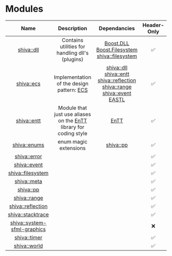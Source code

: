 # Modules

| Name | Description | Dependancies | Header-Only | Plugins | Script | Authors | Contributors |
| :---: | :---: | :---: | :---: | :---: | :---: | :---: | :---: |
| [shiva::dll](shiva-dll.md) | Contains      utilities for handling dll's \(plugins\) | [Boost.DLL](https://github.com/boostorg/dll) [Boost.Filesystem](https://github.com/boostorg/filesystem) [shiva::filesystem](shiva-filesystem.md) |      ✅ |     ❌ |    ❌ | [Milerius](https://github.com/Milerius) | [    Doom](https://github.com/Doom) |
| [shiva::ecs](shiva-ecs.md) | Implementation of the design pattern: [ECS](https://en.wikipedia.org/wiki/Entity–component–system) | [shiva::dll](shiva-dll.md) [shiva::entt](shiva-entt.md) [shiva::reflection](shiva-reflection.md) [shiva::range](shiva-range.md) [shiva::event](shiva-event.md) [EASTL](https://github.com/electronicarts/EASTL) |      ✅ |     ❌ |    ❌ | [Milerius](https://github.com/Milerius) |     [Milerius](https://github.com/Milerius) |
| [shiva::entt](shiva-entt.md) | Module that just use aliases on the [EnTT](https://github.com/skypjack/entt) library for coding style | [EnTT](https://github.com/skypjack/entt) |      ✅ |      ❌ |    ❌ | [Milerius](https://github.com/Milerius) | [    Milerius](https://github.com/Milerius) |
| [shiva::enums](shiva-enums.md) | enum magic extensions | [shiva::pp](shiva-pp.md) |      ✅ |      ❌ |    ❌ |  |  |
| [shiva::error](shiva-error.md) |  |  |      ✅ |      ❌ |    ❌ |  |  |
| [shiva::event](shiva-event.md) |  |  |      ✅ |      ❌ |    ❌ |  |  |
| [shiva::filesystem](shiva-filesystem.md) |  |  |      ✅ |      ❌ |    ❌ |  |  |
| [shiva::meta](shiva-meta.md) |  |  |      ✅ |      ❌ |    ❌ |  |  |
| [shiva::pp](shiva-pp.md) |  |  |      ✅ |      ❌ |    ❌ |  |  |
| [shiva::range](shiva-range.md) |  |  |      ✅ |      ❌ |    ❌ |  |  |
| [shiva::reflection](shiva-reflection.md) |  |  |      ✅ |      ❌ |    ❌ |  |  |
| [shiva::stacktrace](shiva-stacktrace.md) |  |  |      ✅ |      ❌ |    ❌ |  |  |
| [shiva::system-sfml-graphics](shiva-sfml/shiva-system-sfml-graphics.md) |  |  |      ❌ |      ✅ |    ❌ |  |  |
| [shiva::timer](shiva-timer.md) |  |  |      ✅ |      ❌ |    ❌ |  |  |
| [shiva::world](shiva-world.md) |  |  |      ✅ |      ❌ |    ❌ |  |  |

